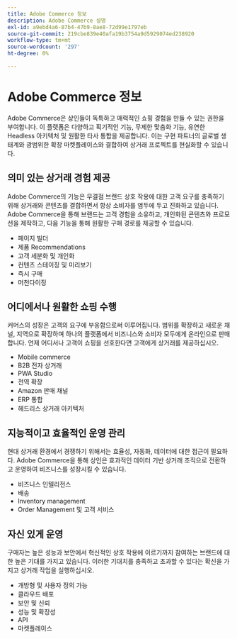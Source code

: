```yaml
---
title: Adobe Commerce 정보
description: Adobe Commerce 설명
exl-id: a9ebd4a6-87b4-47b9-8ae8-72d99e1797eb
source-git-commit: 219cbe839e40afa19b3754a9d5929074ed238920
workflow-type: tm+mt
source-wordcount: '297'
ht-degree: 0%

---
```


# Adobe Commerce 정보

Adobe Commerce은 상인들이 독특하고 매력적인 쇼핑 경험을 만들 수 있는 권한을 부여합니다. 이 플랫폼은 다양하고 획기적인 기능, 무제한 맞춤화 기능, 유연한 Headless 아키텍처 및 원활한 타사 통합을 제공합니다. 이는 구현 파트너의 글로벌 생태계와 광범위한 확장 마켓플레이스와 결합하여 상거래 프로젝트를 현실화할 수 있습니다.

## 의미 있는 상거래 경험 제공

Adobe Commerce의 기능은 무결점 브랜드 상호 작용에 대한 고객 요구를 충족하기 위해 상거래와 콘텐츠를 결합하면서 항상 소비자를 염두에 두고 진화하고 있습니다. Adobe Commerce을 통해 브랜드는 고객 경험을 소유하고, 개인화된 콘텐츠와 프로모션을 제작하고, 다음 기능을 통해 원활한 구매 경로를 제공할 수 있습니다.

- 페이지 빌더
- 제품 Recommendations
- 고객 세분화 및 개인화
- 컨텐츠 스테이징 및 미리보기
- 즉시 구매
- 머천다이징

## 어디에서나 원활한 쇼핑 수행

커머스의 성장은 고객의 요구에 부응함으로써 이루어집니다. 범위를 확장하고 새로운 채널, 지역으로 확장하며 하나의 플랫폼에서 비즈니스와 소비자 모두에게 온라인으로 판매합니다. 언제 어디서나 고객이 쇼핑을 선호한다면 고객에게 상거래를 제공하십시오.

- Mobile commerce
- B2B 전자 상거래
- PWA Studio
- 전역 확장
- Amazon 판매 채널
- ERP 통합
- 헤드리스 상거래 아키텍처

## 지능적이고 효율적인 운영 관리

현대 상거래 환경에서 경쟁하기 위해서는 효율성, 자동화, 데이터에 대한 접근이 필요하다. Adobe Commerce을 통해 상인은 효과적인 데이터 기반 상거래 조직으로 전환하고 운영하여 비즈니스를 성장시킬 수 있습니다.

- 비즈니스 인텔리전스
- 배송
- Inventory management
- Order Management 및 고객 서비스

## 자신 있게 운영

구매자는 높은 성능과 보안에서 혁신적인 상호 작용에 이르기까지 참여하는 브랜드에 대한 높은 기대를 가지고 있습니다. 이러한 기대치를 충족하고 초과할 수 있다는 확신을 가지고 상거래 작업을 실행하십시오.

- 개방형 및 사용자 정의 가능
- 클라우드 배포
- 보안 및 신뢰
- 성능 및 확장성
- API
- 마켓플레이스
